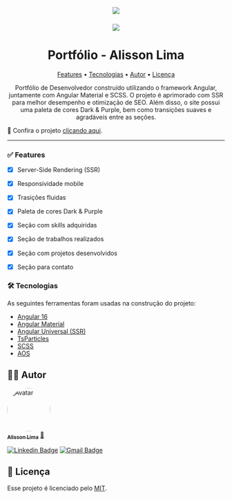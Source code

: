 <div align="center">
<img src="https://github.com/alissonlimabr/portfolio/assets/101370736/0adf873b-f8fc-4d43-99ff-7e7f54da3202">

###

<img src="https://github.com/alissonlimabr/portfolio/assets/101370736/0d8f69e4-81d6-4b51-9344-e069d80c3227">
</div>

<h1 align="center">Portfólio - Alisson Lima </h1>

<p align="center">
 <a href="#-features">Features</a> •
 <a href="#-tecnologias">Tecnologias</a> •
 <a href="#-autor">Autor</a> •
 <a href="#-licença">Licença</a>
</p>

<p align="center"> Portfólio de Desenvolvedor construído utilizando o framework Angular, juntamente com Angular Material e SCSS. O projeto é aprimorado com SSR para melhor desempenho e otimização de SEO. Além disso, o site possui uma paleta de cores Dark & Purple, bem como transições suaves e agradáveis entre as seções.</p>



📌 Confira o projeto [clicando aqui](https://www.alissonlimadev.com/).

---

### ✅ Features

- [x] Server-Side Rendering (SSR)
- [x] Responsividade mobile
- [x] Trasições fluidas
- [x] Paleta de cores Dark & Purple
- [x] Seção com skills adquiridas
- [x] Seção de trabalhos realizados
- [x] Seção com projetos desenvolvidos
- [x] Seção para contato


### 🛠 Tecnologias

As seguintes ferramentas foram usadas na construção do projeto:

- [Angular 16](https://angular.io/)
- [Angular Material](https://material.angular.io/)
- [Angular Universal (SSR)](https://angulardoc.com.br/guide/universal)
- [TsParticles](https://particles.js.org/)
- [SCSS](https://sass-lang.com/)
- [AOS](https://michalsnik.github.io/aos/)

## 👨‍🎓 Autor

<a href="https://github.com/alissonlimabr">
 <img style="border-radius: 50%;" src="https://avatars.githubusercontent.com/u/101370736?s=400&u=00839cadc5eaa54e04b68f6efbc1582eedf4e080&v=4" width="100px;" alt="Avatar"/>
 <br />
 <sub><b>Alisson Lima</b></sub></a> <a href="https://github.com/alissonlimabr" title="GitHub">🚀</a>
 <br />

[![Linkedin Badge](https://img.shields.io/badge/-alissonlimadev-blue?style=flat-square&logo=Linkedin&logoColor=white&link=https://www.linkedin.com/in/alissonlimadev/)](https://www.linkedin.com/in/alissonlimadev/)
[![Gmail Badge](https://img.shields.io/badge/-alissonlimabr.dev@gmail.com-c14438?style=flat-square&logo=Gmail&logoColor=white&link=mailto:alissonlimabr.dev@gmail.com)](mailto:alissonlimabr.dev@gmail.com)

## 📝 Licença

Esse projeto é licenciado pelo [MIT](./LICENSE).
